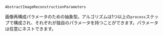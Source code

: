 ```
AbstractImageReconstructionParameters
```

画像再構成パラメータのための抽象型。アルゴリズムは1つ以上の`process`ステップで構成され、それぞれが独自のパラメータを持つことができます。パラメータは任意にネストできます。
